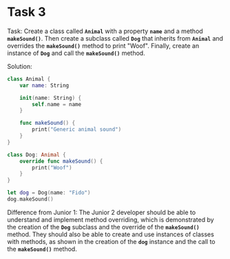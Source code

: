# Task 3

Task: Create a class called **`Animal`** with a property **`name`** and a method
**`makeSound()`**. Then create a subclass called **`Dog`** that inherits from
**`Animal`** and overrides the **`makeSound()`** method to print "Woof".
Finally, create an instance of **`Dog`** and call the **`makeSound()`** method.

Solution:

```swift
class Animal {
    var name: String

    init(name: String) {
        self.name = name
    }

    func makeSound() {
        print("Generic animal sound")
    }
}

class Dog: Animal {
    override func makeSound() {
        print("Woof")
    }
}

let dog = Dog(name: "Fido")
dog.makeSound()
```

Difference from Junior 1: The Junior 2 developer should be able to understand
and implement method overriding, which is demonstrated by the creation of the
**`Dog`** subclass and the override of the **`makeSound()`** method. They should
also be able to create and use instances of classes with methods, as shown in
the creation of the **`dog`** instance and the call to the **`makeSound()`**
method.
